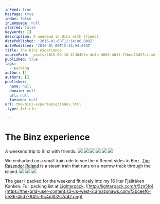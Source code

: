 ```yaml
---
inFeed: true
hasPage: true
inNav: false
inLanguage: null
starred: false
keywords: []
description: A weekend in Binz with friends
datePublished: '2016-01-08T12:14:08.089Z'
dateModified: '2016-01-08T12:14:04.683Z'
title: The Binz experience
sourcePath: _posts/2015-06-18-37d646fe-de4a-4083-b613-7fbed73d57c4.md
published: true
tags:
  - packing
author: []
authors: []
publisher:
  name: null
  domain: null
  url: null
  favicon: null
url: the-binz-experience/index.html
_type: Article

---
```

# The Binz experience

A weekend trip to Binz with friends.
![](https://the-grid-user-content.s3-us-west-2.amazonaws.com/97f95029-73c1-457a-a4dc-3a4d5e629b6e.jpg)
![](https://the-grid-user-content.s3-us-west-2.amazonaws.com/52b16afb-bb3a-4f7d-a997-29a338b1ba41.jpg)
![](https://the-grid-user-content.s3-us-west-2.amazonaws.com/c863f1a7-174d-4aa4-9a47-6b73558bb41d.jpg)
![](https://the-grid-user-content.s3-us-west-2.amazonaws.com/e6f7f914-71bc-49d7-90e0-09d2d4437048.jpg)
![](https://the-grid-user-content.s3-us-west-2.amazonaws.com/c1bd31da-6df1-4641-80a3-a50ff857e8ef.jpg)
![](https://the-grid-user-content.s3-us-west-2.amazonaws.com/57909f23-1886-4b74-88e3-838347b0bf66.jpg)

We embarked on a small train ride to see the different sides to Binz. [The Rasender Roland][0] is a steam train that runs on a narrow track through the island.
![](https://the-grid-user-content.s3-us-west-2.amazonaws.com/ae358560-0cd4-4005-a759-719b5634378f.jpg)
![](https://the-grid-user-content.s3-us-west-2.amazonaws.com/54c831b0-b3b8-42a6-be43-81fdbc76f7f7.jpg)
![](https://the-grid-user-content.s3-us-west-2.amazonaws.com/a5959e5e-7658-4d29-8beb-6f92d9739f95.jpg)

The gear I packed for the weekend fit nicely into my 16 liter Fjällräven Kanken. Full packing list at [Lighterpack][1]. ![http://lighterpack.com/r/5zn5fo](https://the-grid-user-content.s3-us-west-2.amazonaws.com/f3bceef6-5e36-45d7-841c-9c4d302c7d42.png)

[0]: http://ruegensche-baederbahn.de/
[1]: http://lighterpack.com/r/5zn5fo